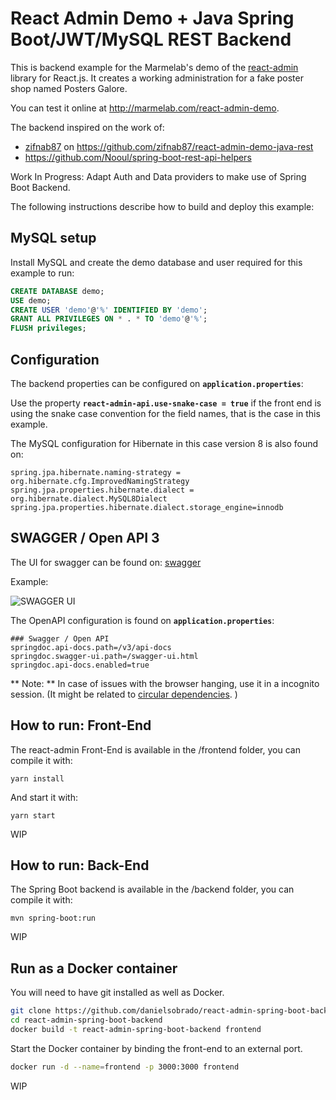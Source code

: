 # React Admin Demo + Java Spring Boot/JWT/MySQL REST Backend

This is backend example for the Marmelab's demo of the [react-admin](https://github.com/marmelab/react-admin) library for React.js. It creates a working administration for a fake poster shop named Posters Galore. 

You can test it online at http://marmelab.com/react-admin-demo.

The backend inspired on the work of:
* [zifnab87](https://github.com/zifnab87) on https://github.com/zifnab87/react-admin-demo-java-rest 
* https://github.com/Nooul/spring-boot-rest-api-helpers

Work In Progress: Adapt Auth and Data providers to make use of Spring Boot Backend.

The following instructions describe how to build and deploy this example:
## MySQL setup

Install MySQL and create the demo database and user required for this example to run:

```sql
CREATE DATABASE demo;
USE demo;
CREATE USER 'demo'@'%' IDENTIFIED BY 'demo';
GRANT ALL PRIVILEGES ON * . * TO 'demo'@'%';
FLUSH privileges;
```

## Configuration

The backend properties can be configured on **`application.properties`**:

Use the property **`react-admin-api.use-snake-case = true`** if the front end is using the snake case convention for the field names, that is the case in this example.

The MySQL configuration for Hibernate in this case version 8 is also found on:

```properties
spring.jpa.hibernate.naming-strategy = org.hibernate.cfg.ImprovedNamingStrategy
spring.jpa.properties.hibernate.dialect = org.hibernate.dialect.MySQL8Dialect
spring.jpa.properties.hibernate.dialect.storage_engine=innodb 
```

## SWAGGER / Open API 3

The UI for swagger can be found on: [swagger](http://localhost:8080/swagger-ui/index.html)

Example:

![SWAGGER UI](https://i.imgur.com/enfbxkJ.png)

The OpenAPI configuration is found on **`application.properties`**:

```properties
### Swagger / Open API
springdoc.api-docs.path=/v3/api-docs
springdoc.swagger-ui.path=/swagger-ui.html
springdoc.api-docs.enabled=true 
```

** Note: ** In case of issues with the browser hanging, use it in a incognito session. (It might be related to [circular dependencies](https://stackoverflow.com/questions/35605427/swagger-ui-freezes-after-api-fetch-and-browser-crashes). )

## How to run: Front-End

The react-admin Front-End is available in the /frontend folder, you can compile it with:

```
yarn install
```

And start it with:

```
yarn start
```

WIP

## How to run: Back-End

The Spring Boot backend is available in the /backend folder, you can compile it with:

```
mvn spring-boot:run
```

WIP

## Run as a Docker container

You will need to have git installed as well as Docker.

```bash
git clone https://github.com/danielsobrado/react-admin-spring-boot-backend
cd react-admin-spring-boot-backend
docker build -t react-admin-spring-boot-backend frontend
```

Start the Docker container by binding the front-end to an external port.

```bash
docker run -d --name=frontend -p 3000:3000 frontend
```

WIP